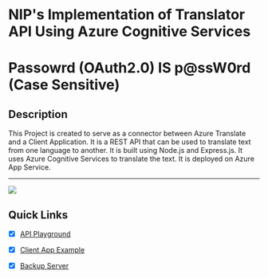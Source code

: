 
# NIP's Implementation of Translator API Using Azure Cognitive Services




# Passowrd (OAuth2.0) IS  p@ssW0rd (Case Sensitive)


## Description
This Project is created to serve as a connector between Azure Translate and a Client Application. It is a REST API that can be used to translate text from one language to another. It is built using Node.js and Express.js. It uses Azure Cognitive Services to translate the text. It is deployed on Azure App Service.

---
<a href="http://findasnake.com">![](https://img.shields.io/badge/QuickLinks-Demo-blue)</a>

## Quick Links
- [x] [API Playground](http://api.findasnake.com/api-docs/)

- [x] [Client App Example](http://api.findasnake.com/)

- [x] [Backup Server](api.findasnake.com/)
